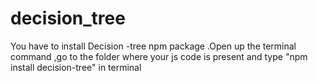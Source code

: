 # decision_tree
You have to install Decision -tree npm package
.Open up the terminal command ,go to the folder where your js code is present and type
"npm install decision-tree" in terminal
